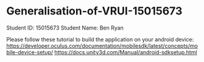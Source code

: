 # Generalisation-of-VRUI-15015673
Student ID: 15015673
Student Name: Ben Ryan

Please follow these tutorial to build the application on your android device:
https://developer.oculus.com/documentation/mobilesdk/latest/concepts/mobile-device-setup/
https://docs.unity3d.com/Manual/android-sdksetup.html

